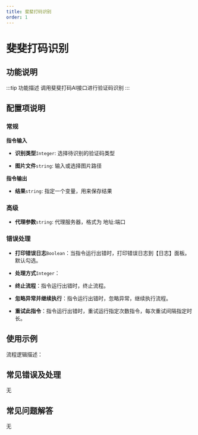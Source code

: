 ```yaml
---
title: 斐斐打码识别
order: 1
---
```


# 斐斐打码识别

## 功能说明

:::tip 功能描述
调用斐斐打码AI接口进行验证码识别
:::

## 配置项说明

### 常规

**指令输入**

- **识别类型**`Integer`: 选择待识别的验证码类型

- **图片文件**`string`: 输入或选择图片路径


**指令输出**

- **结果**`string`: 指定一个变量，用来保存结果

### 高级

- **代理参数**`string`: 代理服务器，格式为 地址:端口

### 错误处理

- **打印错误日志**`Boolean`：当指令运行出错时，打印错误日志到【日志】面板。默认勾选。

- **处理方式**`Integer`：

 - **终止流程**：指令运行出错时，终止流程。

 - **忽略异常并继续执行**：指令运行出错时，忽略异常，继续执行流程。

 - **重试此指令**：指令运行出错时，重试运行指定次数指令，每次重试间隔指定时长。

## 使用示例

流程逻辑描述：

## 常见错误及处理

无

## 常见问题解答

无

